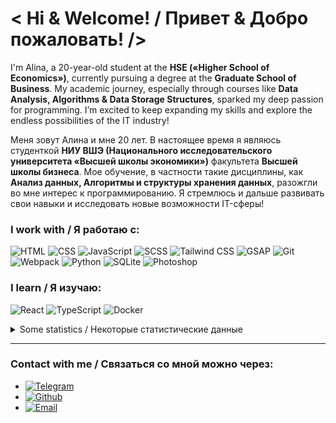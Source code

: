 <h1> < Hi & Welcome! / Привет & Добро пожаловать! /> </h1>

I'm Alina, a 20-year-old student at the **HSE («Higher School of Economics»)**, currently pursuing a degree at the **Graduate School of Business**. My academic journey, especially through courses like **Data Analysis, Algorithms & Data Storage Structures**, sparked my deep passion for programming. I’m excited to keep expanding my skills and explore the endless possibilities of the IT industry!

Меня зовут Алина и мне 20 лет. В настоящее время я являюсь студенткой **НИУ ВШЭ (Национального исследовательского университета «Высшей школы экономики»)** факультета **Высшей школы бизнеса**. Мое обучение, в частности такие дисциплины, как **Анализ данных, Алгоритмы и структуры хранения данных**, разожгли во мне интерес к программированию. Я стремлюсь и дальше развивать свои навыки и исследовать новые возможности IT-сферы!

### I work with / Я работаю с:
![HTML](https://img.shields.io/badge/HTML-E34F26?logo=html5&logoColor=d85431&color=22262b)
![CSS](https://img.shields.io/badge/CSS-1572B6?logo=css3&logoColor=2496ED&color=22262b)
![JavaScript](https://img.shields.io/badge/JavaScript-F7DF1E?logo=javascript&logoColor=ecd633&color=22262b)
![SCSS](https://img.shields.io/badge/SCSS-CC6699?logo=sass&logoColor=c46896&color=22262b)
![Tailwind CSS](https://img.shields.io/badge/Tailwind_CSS-38B2AC?logo=tailwind-css&logoColor=38bdf9&color=22262b)
![GSAP](https://img.shields.io/badge/GSAP-88CE02?logo=greensock&logoColor=8bc929&color=22262b)
![Git](https://img.shields.io/badge/Git-F05032?logo=git&logoColor=d85431&color=22262b)
![Webpack](https://img.shields.io/badge/Webpack-4F4F4F?logo=webpack&logoColor=74aecb&color=22262b)
![Python](https://img.shields.io/badge/Python-3776AB?logo=python&logoColor=3776AB&color=22262b)
![SQLite](https://img.shields.io/badge/SQLite-003B57?logo=sqlite&logoColor=white&color=22262b)
![Photoshop](https://img.shields.io/badge/Photoshop-31A8FF?logo=adobephotoshop&logoColor=31A8FF&color=22262b)

### I learn / Я изучаю:
![React](https://img.shields.io/badge/React-20232A?logo=react&logoColor=61DAFB&color=22262b)
![TypeScript](https://img.shields.io/badge/TypeScript-3178C6?logo=typescript&logoColor=3178C6&color=22262b)
![Docker](https://img.shields.io/badge/-Docker-2496ED?logo=docker&logoColor=2496ED&color=22262b)

<details>
<summary> Some statistics / Некоторые статистические данные </summary>

  <p align="center">
    <img src="https://github-readme-stats.vercel.app/api?username=Pipchenkovaa&title_color=f0f6fb&text_color=9198a1&icon_color=4493f8&bg_color=0d1116&show_icons=true&hide=issues&hide_border=true&count_private=true">
    <img src="https://github-readme-streak-stats.herokuapp.com/?user=Pipchenkovaa&theme=dark&background=0d1116&hide_border=true">
  </p>
  
</details>

---

### Contact with me / Связаться со мной можно через:

- [![Telegram](https://img.shields.io/badge/-@pip_ch-blue?style=flat&logo=telegram&logoColor=blue&labelColor=FFFAFA&color=FFFAFA&link=https://t.me/@pip_ch)](https://t.me/@pip_ch)
- [![Github](https://img.shields.io/badge/-@Pipchenkovaa-24292e?style=flat&logo=Github&logoColor=22262b&color=FFFAFA&link=https://github.com/Pipchenkovaa)](https://github.com/Pipchenkovaa/)
- [![Email](https://img.shields.io/badge/-pipchenkova0701@gmail.com-red?style=flat&logo=gmail&labelColor=FFFAFA&color=FFFAFA)](mailto:pipchenkova0701@gmail.com)
